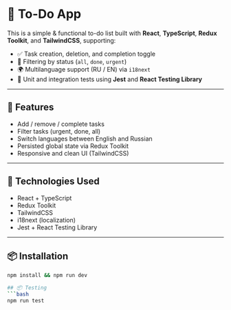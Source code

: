 # 📝 To-Do App

This is a simple & functional to-do list built with **React**, **TypeScript**, **Redux Toolkit**, and **TailwindCSS**, supporting:

- ✅ Task creation, deletion, and completion toggle
- 📂 Filtering by status (`all`, `done`, `urgent`)
- 🌍 Multilanguage support (RU / EN) via `i18next`
- 🧪 Unit and integration tests using **Jest** and **React Testing Library**

---

## 🚀 Features

- Add / remove / complete tasks
- Filter tasks (urgent, done, all)
- Switch languages between English and Russian
- Persisted global state via Redux Toolkit
- Responsive and clean UI (TailwindCSS)

---

## 🧠 Technologies Used

- React + TypeScript
- Redux Toolkit
- TailwindCSS
- i18next (localization)
- Jest + React Testing Library

---

## 📦 Installation

```bash
npm install && npm run dev

## 📦 Testing
```bash
npm run test
